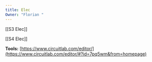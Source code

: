 ```yaml
---
title: Elec
Owner: "Florian "
---
```

[[S3 Elec]]

[[S4 Elec]]

**Tools:**
[https://www.circuitlab.com/editor/](https://www.circuitlab.com/editor/#?id=7pq5wm&from=homepage)